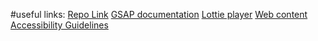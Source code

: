 #useful links:
[Repo Link](https://github.com/Firenzo/animation-workshop)
[GSAP documentation](https://gsap.com/docs/v3/)
[Lottie player](https://lottiefiles.com/web-player)
[Web content Accessibility Guidelines](https://www.w3.org/WAI/standards-guidelines/wcag/)
